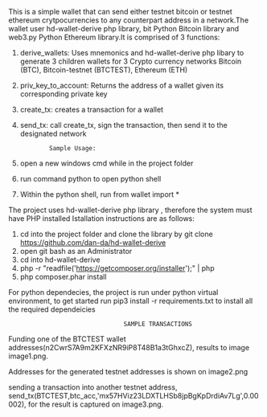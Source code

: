 This is a simple wallet that can send either testnet bitcoin or testnet ethereum crytpocurrencies to any counterpart address in a network.The wallet user hd-wallet-derive php library, bit Python Bitcoin library and web3.py Python Ethereum library.It is comprised of 3 functions:

1.  derive_wallets: Uses mnemonics and hd-wallet-derive php libary to generate 3 children wallets for 3 Crypto currency networks Bitcoin (BTC), Bitcoin-testnet (BTCTEST), Ethereum (ETH)

2.  priv_key_to_account: Returns the address of a wallet given its corresponding private key

3.  create_tx: creates a transaction for a wallet

4.  send_tx: call create_tx, sign the transaction, then send it to the designated network

                Sample Usage:

5.  open a new windows cmd while in the project folder
6.  run command python to open python shell
7.  Within the python shell, run from wallet import \*

The project uses hd-wallet-derive php library , therefore the system must have PHP installed
Istallation instructions are as follows:

1. cd into the project folder and clone the library by git clone https://github.com/dan-da/hd-wallet-derive
2. open git bash as an Administrator
3. cd into hd-wallet-derive
4. php -r "readfile('https://getcomposer.org/installer');" | php
5. php composer.phar install

For python dependecies, the project is run under python virtual environment,
to get started run pip3 install -r requirements.txt to install all the required dependeicies

                                    SAMPLE TRANSACTIONS

Funding one of the BTCTEST wallet addresses(n2CwrS7A9m2KFXzNR9iP8T48B1a3tGhxcZ), results to image image1.png.

Addresses for the generated testnet addresses is shown on image2.png

sending a transaction into another testnet address,
send_tx(BTCTEST,btc_acc,'mx57HViz23LDXTLHSb8jpBgKpDrdiAv7Lg',0.00002), for the result is captured on image3.png.
